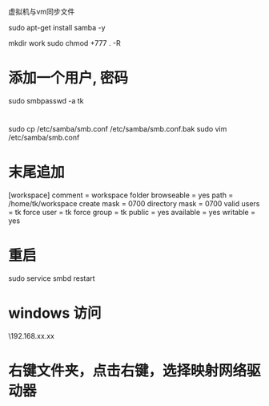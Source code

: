 ####
虚拟机与vm同步文件

sudo apt-get install samba -y

mkdir work 
sudo chmod +777 . -R


# 添加一个用户, 密码
sudo smbpasswd -a tk

# 
sudo cp /etc/samba/smb.conf  /etc/samba/smb.conf.bak
sudo vim /etc/samba/smb.conf

# 末尾追加

[workspace]
comment = workspace folder
browseable = yes
path = /home/tk/workspace
create mask = 0700
directory mask = 0700
valid users = tk
force user = tk
force group = tk
public = yes
available = yes
writable = yes

# 重启
sudo service smbd restart

# windows 访问
\\192.168.xx.xx

# 右键文件夹，点击右键，选择映射网络驱动器
